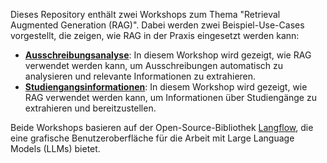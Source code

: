 Dieses Repository enthält zwei Workshops zum Thema "Retrieval Augmented Generation (RAG)".
Dabei werden zwei Beispiel-Use-Cases vorgestellt, die zeigen, wie RAG in der Praxis eingesetzt werden kann:

- **[Ausschreibungsanalyse](./Ausschreibungsanalyse)**: In diesem Workshop wird gezeigt, wie RAG verwendet werden kann, um Ausschreibungen automatisch zu analysieren und relevante Informationen zu extrahieren.
- **[Studiengangsinformationen](./Studiengangsinformationen)**: In diesem Workshop wird gezeigt, wie RAG verwendet werden kann, um Informationen über Studiengänge zu extrahieren und bereitzustellen.

Beide Workshops basieren auf der Open-Source-Bibliothek [Langflow](https://langflow.org/), die eine grafische Benutzeroberfläche für die Arbeit mit Large Language Models (LLMs) bietet.